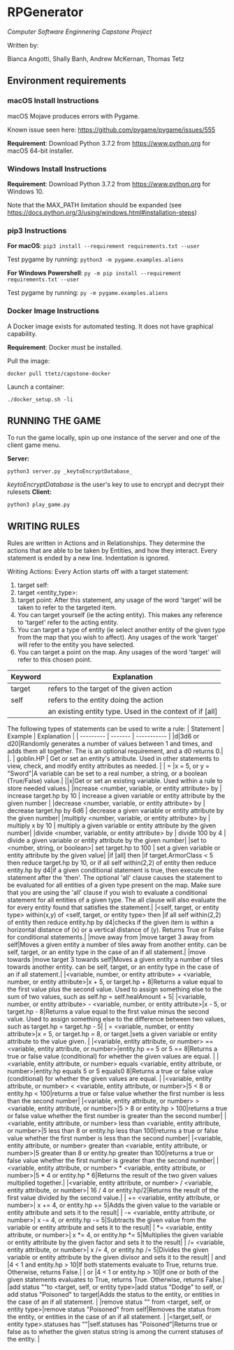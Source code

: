 # RPGenerator

*Computer Software Enginnering Capstone Project*

Written by:

Bianca Angotti, Shally Banh, Andrew McKernan, Thomas Tetz


## Environment requirements
### macOS Install Instructions
macOS Mojave produces errors with Pygame. 

Known issue seen here: https://github.com/pygame/pygame/issues/555

**Requirement**: Download Python 3.7.2 from https://www.python.org for macOS 64-bit installer. 

### Windows Install Instructions
**Requirement**: Download Python 3.7.2 from https://www.python.org for Windows 10.

Note that the MAX_PATH limitation should be expanded (see https://docs.python.org/3/using/windows.html#installation-steps)

### pip3 Instructions
**For macOS**: 
`pip3 install --requirement requirements.txt --user`

Test pygame by running:
`python3 -m pygame.examples.aliens`


**For Windows Powershell**: 
`py -m pip install --requirement requirements.txt --user`

Test pygame by running:
`py -m pygame.examples.aliens`

### Docker Image Instructions
A Docker image exists for automated testing. It does not have graphical capability.

**Requirement**: Docker must be installed.

Pull the image:
```
docker pull ttetz/capstone-docker
```
Launch a container:
```
./docker_setup.sh -li
```

## RUNNING THE GAME

To run the game locally, spin up one instance of the server and one of the client game menu.

**Server:**
```
python3 server.py _keytoEncryptDatabase_
```
_keytoEncryptDatabase_ is the user's key to use to encrypt and decrypt their rulesets
**Client:**
```
python3 play_game.py
```

## WRITING RULES
Rules are written in Actions and in Relationships. They determine the actions that are able to be taken by Entities, and how they interact.
Every statement is ended by a new line. Indentation is ignored.

Writing Actions:
Every Action starts off with a target statement:
1. target self:
2. target <entity_type>:
3. target point:
After this statement, any usage of the word 'target' will be taken to refer to the targeted item.
1. You can target yourself (ie the acting entity). This makes any reference to 'target' refer to the acting entity. 
2. You can target a type of entity (ie select another entity of the given type from the map that you wish to affect). Any usages of the work 'target' will refer to the entity you have selected.
3. You can target a point on the map. Any usages of the word 'target' will refer to this chosen point.

| Keyword | Explanation |
| ------- | ----------- |
|target|refers to the target of the given action|
|self|refers to the entity doing the action|
|<entity type>|an existing entity type. Used in the context of if [all] |

The following types of statements can be used to write a rule:
| Statement | Example | Explanation |
| --------- | ------- | ----------- |
|<number of dice>d<number of sides>|3d6 or d20|Randomly generates a number of values between 1 and <number of sides> <number of dice> times, and adds them all together. The <number of dice> is an optional requirement, and a d0 returns 0.|
|<entity>.<attribute> | goblin.HP | Get or set an entity's attribute. Used in other statements to view, check, and modify entity attributes as needed. |
|<variable or entity attribute> = <literal value>|x = 5, or y = "Sword"|A variable can be set to a real number, a string, or a boolean (True/False) value.|
|<variable name>|x|Get or set an existing variable. Used within a rule to store needed values.|
|increase <number, variable, or entity attribute> by <number> | increase target.hp by 10 | increase a given variable or entity attribute by the given number |
|decrease <number, variable, or entity attribute> by <number>| decrease target.hp by 6d6 | decrease a given variable or entity attribute by the given number|
|multiply <number, variable, or entity attribute> by <number>| multiply x by 10 | multiply a given variable or entity attribute by the given number|
|divide <number, variable, or entity attribute> by <number>| divide 100 by 4 | divide a given variable or entity attribute by the given number|
|set <variable or entity attribute> to <number, string, or boolean>| set target.hp to 100 | set a given variable or entity attribute by the given value|
|if [all] <condition> then <statement>|if target.ArmorClass < 5 then reduce target.hp by 10, or if all self within(2,2) of entity then reduce entity.hp by d4|if a given conditional statement is true, then execute the statement after the 'then'. The optional 'all' clause causes the statement to be evaluated for all entities of a given type present on the map. Make sure that you are using the 'all' clause if you wish to evaluate a conditional statement for all entities of a given type. The all clause will also evaluate the <statment> for every entity found that satisfies the <condition> statement.|
|<self, target, or entity type> within(x,y) of <self, target, or entity type> then <statement>|if all self within(2,2) of entity then reduce entity.hp by d4|checks if the given item is within a horizontal distance of (x) or a vertical distance of (y). Returns True or False for conditional statements.|
|move <entity> <number> away from <entity>|move target 3 away from self|Moves a given entity a number of tiles away from another entity. <entity> can be self, target, or an entity type in the case of an if all statement.|
|move <entity> <number> towards <entity>|move target 3 towards self|Moves a given entity a number of tiles towards another entity. <entity> can be self, target, or an entity type in the case of an if all statement.|
|<variable, number, or entity attribute> + <variable, number, or entity attribute>|x + 5, or target.hp + 8|Returns a value equal to the first value plus the second value. Used to assign something else to the sum of two values, such as self.hp = self.healAmount + 5|
|<variable, number, or entity attribute> - <variable, number, or entity attribute>|x - 5, or target.hp - 8|Returns a value equal to the first value minus the second value. Used to assign something else to the difference between two values, such as target.hp = target.hp - 5|
|<variable or entity attribute> = <variable, number, or entity attribute>|x = 5, or target.hp = 8, or target.|sets a given variable or entity attribute to the value given. |
|<variable, entity attribute, or number> == <variable, entity attribute, or number>|entity.hp == 5 or 5 == 8|Returns a true or false value (conditional) for whether the given values are equal. |
|<variable, entity attribute, or number> equals <variable, entity attribute, or number>|entity.hp equals 5 or 5 equals0 8|Returns a true or false value (conditional) for whether the given values are equal. |
|<variable, entity attribute, or number> < <variable, entity attribute, or number>|5 < 8 or entity.hp < 100|returns a true or false value whether the first number is less than the second number|
|<variable, entity attribute, or number> > <variable, entity attribute, or number>|5 > 8 or entity.hp > 100|returns a true or false value whether the first number is greater than the second number|
|<variable, entity attribute, or number> less than <variable, entity attribute, or number>|5 less than 8 or entity.hp less than 100|returns a true or false value whether the first number is less than the second number|
|<variable, entity attribute, or number> greater than <variable, entity attribute, or number>|5 greater than 8 or entity.hp greater than 100|returns a true or false value whether the first number is greater than the second number|
|<variable, entity attribute, or number> * <variable, entity attribute, or number>|5 * 4 or entity.hp * 6|Returns the result of the two given values multiplied together.|
|<variable, entity attribute, or number> / <variable, entity attribute, or number>| 16 / 4 or entity.hp/2|Returns the result of the first value divided by the second value.|
|<variable or entity attribute> += <variable, entity attribute, or number>| x += 4, or entity.hp += 5|Adds the given value to the variable or entity attribute and sets it to the result|
|<variable or entity attribute> -= <variable, entity attribute, or number>| x -= 4, or entity.hp -= 5|Subtracts the given value from the variable or entity attribute and sets it to the result|
|<variable or entity attribute> *= <variable, entity attribute, or number>| x *= 4, or entity.hp *= 5|Multiplies the given variable or entity attribute by the given factor and sets it to the result|
|<variable or entity attribute> /= <variable, entity attribute, or number>| x /= 4, or entity.hp /= 5|Divides the given variable or entity attribute by the given divisor and sets it to the result|
|<conditional> and <conditional>|4 < 1 and entity.hp > 10|If both <conditional> statements evaluate to True, returns true. Otherwise, returns False.|
|<conditional> or <conditional>|4 < 1 or entity.hp > 10|If one or both of the given <conditional> statements evaluates to True, returns True. Otherwise, returns False.|
|add status "<string>"to <target, self, or entity type>|add status "Dodge" to self, or add status "Poisoned" to target|Adds the status <string> to the entity, or entities in the case of an if all statement. |
|remove status "<string>" from <target, self, or entity type>|remove status "Poisoned" from self|Removes the status <string> from the entity, or entities in the case of an if all statement. |
|<target,self, or entity type>.statuses has "<string>"|self.statuses has "Poisoned"|Returns true or false as to whether the given status string is among the current statuses of the entity. |